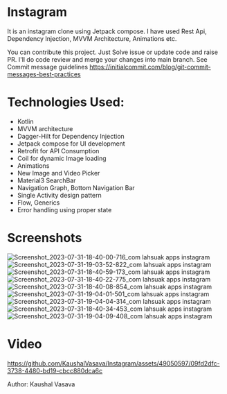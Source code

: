 # Instagram
It is an instagram clone using Jetpack compose. I have used Rest Api, Dependency Injection, MVVM Architecture, Animations etc.

You can contribute this project. Just Solve issue or update code and raise PR. I'll do code review and merge your changes into main branch.
See Commit message guidelines https://initialcommit.com/blog/git-commit-messages-best-practices

# Technologies Used:
- Kotlin
- MVVM architecture
- Dagger-Hilt for Dependency Injection
- Jetpack compose for UI development
- Retrofit for API Consumption
- Coil for dynamic Image loading
- Animations
- New Image and Video Picker
- Material3 SearchBar
- Navigation Graph, Bottom Navigation Bar
- Single Activity design pattern
- Flow, Generics
- Error handling using proper state

# Screenshots
![Screenshot_2023-07-31-18-40-00-716_com lahsuak apps instagram](https://github.com/KaushalVasava/Instagram/assets/49050597/599b2931-ce27-4ba3-a7ab-afd04a0f21af)
![Screenshot_2023-07-31-19-03-52-822_com lahsuak apps instagram](https://github.com/KaushalVasava/Instagram/assets/49050597/1e920280-f539-4e50-a8c5-50e4eb874b21)
![Screenshot_2023-07-31-18-40-59-173_com lahsuak apps instagram](https://github.com/KaushalVasava/Instagram/assets/49050597/a472f44c-1345-4234-a684-39d3d6ea4e32)
![Screenshot_2023-07-31-18-40-22-775_com lahsuak apps instagram](https://github.com/KaushalVasava/Instagram/assets/49050597/87addb83-8d6d-4ee9-a5e6-5f2b064888f1)
![Screenshot_2023-07-31-18-40-08-854_com lahsuak apps instagram](https://github.com/KaushalVasava/Instagram/assets/49050597/a0699002-e3ad-40be-80a2-05eb7e379ae5)
![Screenshot_2023-07-31-19-04-01-501_com lahsuak apps instagram](https://github.com/KaushalVasava/Instagram/assets/49050597/3a4fb826-5bf0-48d2-b827-0ebcfc3e8648)
![Screenshot_2023-07-31-19-04-04-314_com lahsuak apps instagram](https://github.com/KaushalVasava/Instagram/assets/49050597/1cc1f8f5-c2fe-4469-9b01-f984fad76b68)
![Screenshot_2023-07-31-18-40-34-453_com lahsuak apps instagram](https://github.com/KaushalVasava/Instagram/assets/49050597/baf58bae-7d30-476f-8327-a60c64fa4bdb)
![Screenshot_2023-07-31-19-04-09-408_com lahsuak apps instagram](https://github.com/KaushalVasava/Instagram/assets/49050597/716913b2-b8a4-4cef-a9b0-4f61014d71f5)

# Video
https://github.com/KaushalVasava/Instagram/assets/49050597/09fd2dfc-3738-4480-bd19-cbcc880dca6c

Author: Kaushal Vasava



